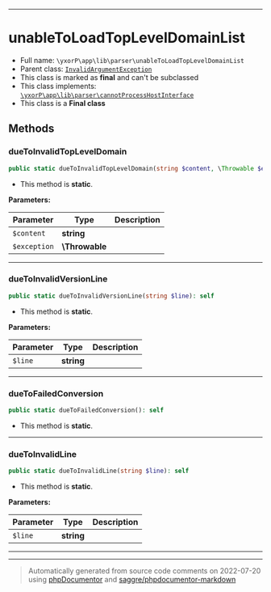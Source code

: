 ***

# unableToLoadTopLevelDomainList





* Full name: `\yxorP\app\lib\parser\unableToLoadTopLevelDomainList`
* Parent class: [`InvalidArgumentException`](../../../../InvalidArgumentException.md)
* This class is marked as **final** and can't be subclassed
* This class implements:
[`\yxorP\app\lib\parser\cannotProcessHostInterface`](./cannotProcessHostInterface.md)
* This class is a **Final class**




## Methods


### dueToInvalidTopLevelDomain



```php
public static dueToInvalidTopLevelDomain(string $content, \Throwable $exception = null): self
```



* This method is **static**.




**Parameters:**

| Parameter | Type | Description |
|-----------|------|-------------|
| `$content` | **string** |  |
| `$exception` | **\Throwable** |  |




***

### dueToInvalidVersionLine



```php
public static dueToInvalidVersionLine(string $line): self
```



* This method is **static**.




**Parameters:**

| Parameter | Type | Description |
|-----------|------|-------------|
| `$line` | **string** |  |




***

### dueToFailedConversion



```php
public static dueToFailedConversion(): self
```



* This method is **static**.







***

### dueToInvalidLine



```php
public static dueToInvalidLine(string $line): self
```



* This method is **static**.




**Parameters:**

| Parameter | Type | Description |
|-----------|------|-------------|
| `$line` | **string** |  |




***


***
> Automatically generated from source code comments on 2022-07-20 using [phpDocumentor](http://www.phpdoc.org/) and [saggre/phpdocumentor-markdown](https://github.com/Saggre/phpDocumentor-markdown)
